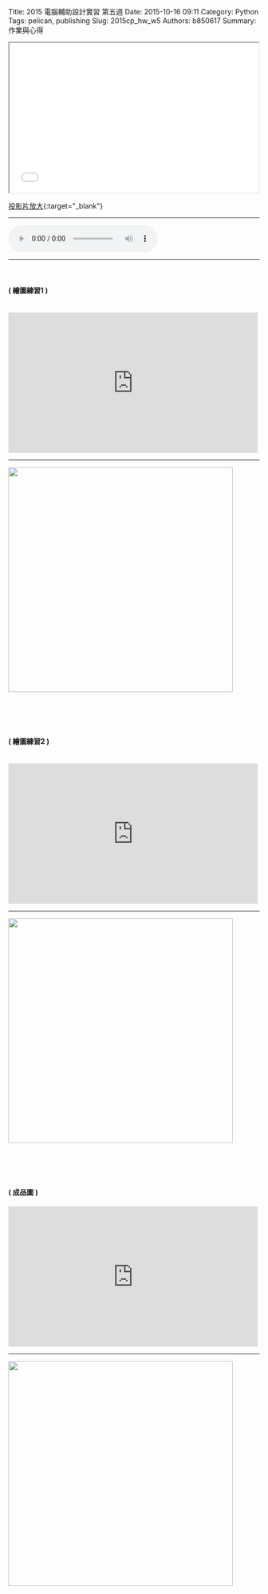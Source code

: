 Title: 2015 電腦輔助設計實習 第五週
Date: 2015-10-16 09:11
Category: Python
Tags: pelican, publishing
Slug: 2015cp_hw_w5
Authors: b850617
Summary: 作業與心得



<iframe src="40323250_cp_w5_p.html" width="500" height="300"></iframe>

[投影片放大](40323250_cp_w5_p.html){:target="_blank"}
<br>
<hr>
<html>
<head>
<title>帝都大學</title>
</head>
<body>
    <audio controls pause>
        <source src="https://copy.com/ZmDRmsoyRTEkmfUd">
    </audio>
</body>
</html>
<hr>
<br>
<h4>( 繪圖練習1 )</h4>
<br>
<iframe src="https://player.vimeo.com/video/142657305" width="500" height="281" frameborder="0" webkitallowfullscreen mozallowfullscreen allowfullscreen></iframe>
<br>
<hr>
<img src="https://copy.com/GAz0F1F1YBVqomkN"width="450"height="450">
<br>
<br>
<br>
<br>
<br>
<h4>( 繪圖練習2 )</h4>
<br>
<iframe src="https://player.vimeo.com/video/142661469" width="500" height="281" frameborder="0" webkitallowfullscreen mozallowfullscreen allowfullscreen></iframe>
<br>
<hr>
<img src="https://copy.com/aSLkL9FI4TQ3Lhq7"width="450"height="450">
<br>
<br>
<br>
<br>
<br>
<h4>( 成品圖 )</h4>
<iframe src="https://player.vimeo.com/video/142657306" width="500" height="281" frameborder="0" webkitallowfullscreen mozallowfullscreen allowfullscreen></iframe>
<br>
<hr>
<img src="https://copy.com/AZcqewxQbXK2Eqhu"width="450"height="450">
<br>
<br>
<br>
<br>
<br>

